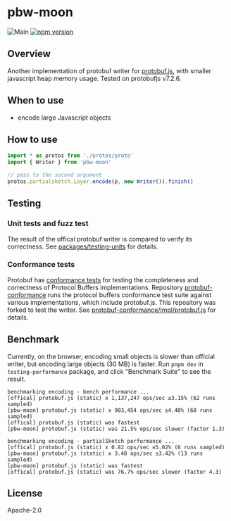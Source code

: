# pbw-moon

![Main](https://github.com/hpp2334/pbw-moon/actions/workflows/main.yml/badge.svg)
[![npm version](https://badge.fury.io/js/pbw-moon.svg)](https://badge.fury.io/js/pbw-moon)

Overview
----

Another implementation of protobuf writer for [protobuf.js](https://github.com/protobufjs/protobuf.js), with smaller javascript heap memory usage. Tested on protobufjs v7.2.6.

When to use
----

- encode large Javascript objects

How to use
----

```ts
import * as protos from './protos/proto'
import { Writer } from 'pbw-moon'

// pass to the second argument
protos.partialsketch.Layer.encode(p, new Writer()).finish()
```

Testing
----

### Unit tests and fuzz test

The result of the offical protobuf writer is compared to verify its correctness. See [packages/testing-units](packages/testing-units) for details.

### Conformance tests

Protobuf has [conformance tests](https://github.com/protocolbuffers/protobuf/tree/main/conformance) for testing the completeness and correctness of Protocol Buffers implementations. Repository [protobuf-conformance](https://github.com/bufbuild/protobuf-conformance.git) runs the protocol buffers conformance test suite against various implementations, which include protobuf.js. This repository was forked to test the writer. See [protobuf-conformance/impl/protobuf.js](protobuf-conformance/impl/protobuf.js) for details.

Benchmark
----

Currently, on the browser, encoding small objects is slower than official writer, but encoding large objects (30 MB) is faster. Run `pnpm dev` in `testing-performance` package, and click "Benchmark Suite" to see the result.

```log
benchmarking encoding - bench performance ...
[offical] protobuf.js (static) x 1,137,247 ops/sec ±3.15% (62 runs sampled)
[pbw-moon] protobuf.js (static) x 903,454 ops/sec ±4.40% (60 runs sampled)
[offical] protobuf.js (static) was fastest
[pbw-moon] protobuf.js (static) was 21.5% ops/sec slower (factor 1.3)

benchmarking encoding - partialSketch performance ...
[offical] protobuf.js (static) x 0.82 ops/sec ±5.02% (6 runs sampled)
[pbw-moon] protobuf.js (static) x 3.48 ops/sec ±3.42% (13 runs sampled)
[pbw-moon] protobuf.js (static) was fastest
[offical] protobuf.js (static) was 76.7% ops/sec slower (factor 4.3)
```

License
----
Apache-2.0
